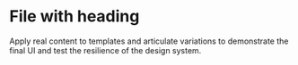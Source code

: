 # File with heading

Apply real content to templates and articulate variations to demonstrate the final UI and test the resilience of the design system.
